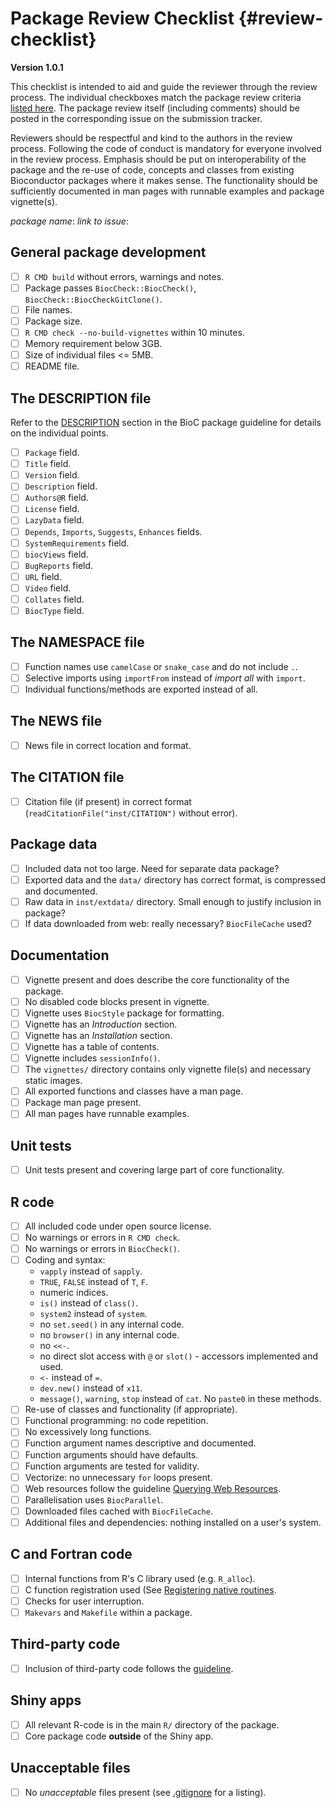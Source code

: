 # Package Review Checklist {#review-checklist}

**Version 1.0.1**

This checklist is intended to aid and guide the reviewer through the review
process.
The individual checkboxes match the package review criteria [listed here](https://contributions.bioconductor.org/).
The package review itself (including comments) should be posted in the corresponding issue on the submission tracker.

Reviewers should be respectful and kind to the authors in the review process.
Following the code of conduct is mandatory for everyone involved in the review process.
Emphasis should be put on interoperability of the package and the re-use of code, concepts and classes from existing Bioconductor packages where it makes sense.
The functionality should be sufficiently documented in man pages with runnable examples and package vignette(s).

*package name*:
*link to issue*:

## General package development

- [ ] `R CMD build` without errors, warnings and notes.
- [ ] Package passes `BiocCheck::BiocCheck()`, `BiocCheck::BiocCheckGitClone()`.
- [ ] File names.
- [ ] Package size.
- [ ] `R CMD check --no-build-vignettes` within 10 minutes.
- [ ] Memory requirement below 3GB.
- [ ] Size of individual files <= 5MB.
- [ ] README file.

## The DESCRIPTION file

Refer to the [DESCRIPTION](https://contributions.bioconductor.org/description.html) section in the BioC package guideline for details on the individual points.

- [ ] `Package` field.
- [ ] `Title` field.
- [ ] `Version` field.
- [ ] `Description` field.
- [ ] `Authors@R` field.
- [ ] `License` field.
- [ ] `LazyData` field.
- [ ] `Depends`, `Imports`, `Suggests`, `Enhances` fields.
- [ ] `SystemRequirements` field.
- [ ] `biocViews` field.
- [ ] `BugReports` field.
- [ ] `URL` field.
- [ ] `Video` field.
- [ ] `Collates` field.
- [ ] `BiocType` field.

## The NAMESPACE file

- [ ] Function names use `camelCase` or `snake_case` and do not include `.`.
- [ ] Selective imports using `importFrom` instead of *import all* with `import`.
- [ ] Individual functions/methods are exported instead of all.

## The NEWS file

- [ ] News file in correct location and format.

## The CITATION file

- [ ] Citation file (if present) in correct format
      (`readCitationFile("inst/CITATION")` without error).
	  
## Package data

- [ ] Included data not too large. Need for separate data package?
- [ ] Exported data and the `data/` directory has correct format, is compressed and documented.
- [ ] Raw data in `inst/extdata/` directory. Small enough to justify inclusion in package?
- [ ] If data downloaded from web: really necessary? `BiocFileCache` used?

## Documentation

- [ ] Vignette present and does describe the core functionality of the package.
- [ ] No disabled code blocks present in vignette.
- [ ] Vignette uses `BiocStyle` package for formatting.
- [ ] Vignette has an *Introduction* section.
- [ ] Vignette has an *Installation* section.
- [ ] Vignette has a table of contents.
- [ ] Vignette includes `sessionInfo()`.
- [ ] The `vignettes/` directory contains only vignette file(s) and necessary static images.
- [ ] All exported functions and classes have a man page.
- [ ] Package man page present.
- [ ] All man pages have runnable examples.

## Unit tests

- [ ] Unit tests present and covering large part of core functionality.

## R code

- [ ] All included code under open source license.
- [ ] No warnings or errors in `R CMD check`.
- [ ] No warnings or errors in `BiocCheck()`.
- [ ] Coding and syntax:
  - `vapply` instead of `sapply`.
  - `TRUE`, `FALSE` instead of `T`, `F`.
  - numeric indices.
  - `is()` instead of `class()`.
  - `system2` instead of `system`.
  - no `set.seed()` in any internal code.
  - no `browser()` in any internal code.
  - no `<<-`.
  - no direct slot access with `@` or `slot()` - accessors implemented and used.
  - `<-` instead of `=`.
  - `dev.new()` instead of `x11`.
  - `message()`, `warning`, `stop` instead of `cat`. No `paste0` in these
    methods.
- [ ] Re-use of classes and functionality (if appropriate).
- [ ] Functional programming: no code repetition.
- [ ] No excessively long functions.
- [ ] Function argument names descriptive and documented.
- [ ] Function arguments should have defaults.
- [ ] Function arguments are tested for validity.
- [ ] Vectorize: no unnecessary `for` loops present.
- [ ] Web resources follow the guideline [Querying Web Resources](http://bioconductor.org/developers/how-to/web-query/).
- [ ] Parallelisation uses `BiocParallel`.
- [ ] Downloaded files cached with `BiocFileCache`.
- [ ] Additional files and dependencies: nothing installed on a user's system.

## C and Fortran code

- [ ] Internal functions from R's C library used (e.g. `R_alloc`).
- [ ] C function registration used (See [Registering native routines](http://cran.fhcrc.org/doc/manuals/R-exts.html#Registering-native-routines).
- [ ] Checks for user interruption.
- [ ] `Makevars` and `Makefile` within a package.

## Third-party code

- [ ] Inclusion of third-party code follows the [guideline](https://contributions.bioconductor.org/third-party-code.html).

## Shiny apps

- [ ] All relevant R-code is in the main `R/` directory of the package.
- [ ] Core package code **outside** of the Shiny app.

## Unacceptable files

- [ ] No *unacceptable* files present (see [.gitignore](https://contributions.bioconductor.org/gitignore.html) for a listing).
